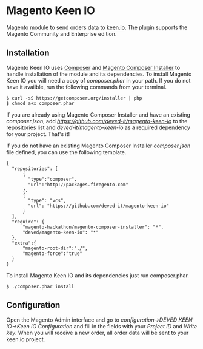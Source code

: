 # Magento Keen IO
Magento module to send orders data to [keen.io](http://keen.io/). The plugin supports the Magento Community and Enterprise edition.

## Installation ##

Magento Keen IO uses [Composer](http://getcomposer.org) and [Magento Composer Installer](https://github.com/magento-hackathon/magento-composer-installer) to handle installation of the module and its dependencies. To install Magento Keen IO you will need a copy of _composer.phar_ in your path. If you do not have it availble, run the following commands from your terminal.

    $ curl -sS https://getcomposer.org/installer | php
    $ chmod a+x composer.phar

If you are already using Magento Composer Installer and have an existing _composer.json_, add _https://github.com/deved-it/magento-keen-io_ to the repositories list and _deved-it/magento-keen-io_ as a required dependency for your project. That's it!

If you do not have an existing Magento Composer Installer _composer.json_ file defined, you can use the following template.

    {
      "repositories": [
          {
            "type":"composer",
            "url":"http://packages.firegento.com"
          },
          {
            "type": "vcs",
            "url": "https://github.com/deved-it/magento-keen-io"
          }
      ],
      "require": {
          "magento-hackathon/magento-composer-installer": "*",
          "deved/magento-keen-io": "*"
      },
      "extra":{
          "magento-root-dir":"./",
          "magento-force":"true"
      }
    }


To install Magento Keen IO and its dependencies just run composer.phar.

    $ ./composer.phar install

## Configuration ##

Open the Magento Admin interface and go to _configuration->DEVED KEEN IO->Keen IO Configuration_ and fill in the fields with your _Project ID_ and _Write key_. When you will receive a new order, all order data will be sent to your keen.io project.
